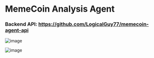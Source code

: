 # MemeCoin Analysis Agent

### Backend API: https://github.com/LogicalGuy77/memecoin-agent-api

![image](https://github.com/user-attachments/assets/a9dd2a65-9044-47af-8961-dbb910bbf3eb)

![image](https://github.com/user-attachments/assets/20fc0124-2897-415f-94be-2ec2dbd30c2e)
